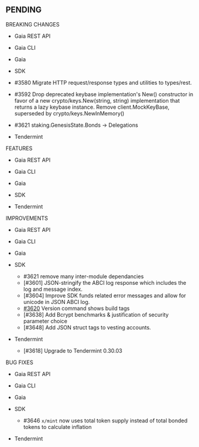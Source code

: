 ## PENDING

BREAKING CHANGES

* Gaia REST API

* Gaia CLI

* Gaia

* SDK
 * \#3580 Migrate HTTP request/response types and utilities to types/rest.
 * \#3592 Drop deprecated keybase implementation's New() constructor in
   favor of a new crypto/keys.New(string, string) implementation that
   returns a lazy keybase instance. Remove client.MockKeyBase,
   superseded by crypto/keys.NewInMemory()
 * \#3621 staking.GenesisState.Bonds -> Delegations

* Tendermint

FEATURES

* Gaia REST API

* Gaia CLI

* Gaia

* SDK

* Tendermint


IMPROVEMENTS

* Gaia REST API

* Gaia CLI

* Gaia

* SDK
  * \#3621 remove many inter-module dependancies
  * [\#3601] JSON-stringify the ABCI log response which includes the log and message
  index.
  * [\#3604] Improve SDK funds related error messages and allow for unicode in
  JSON ABCI log.
  * [\#3620](https://github.com/cosmos/cosmos-sdk/pull/3620) Version command shows build tags
  * [\#3638] Add Bcrypt benchmarks & justification of security parameter choice
  * [\#3648] Add JSON struct tags to vesting accounts.

* Tendermint
  * [\#3618] Upgrade to Tendermint 0.30.03

BUG FIXES

* Gaia REST API

* Gaia CLI

* Gaia

* SDK
  * \#3646 `x/mint` now uses total token supply instead of total bonded tokens to calculate inflation

* Tendermint
